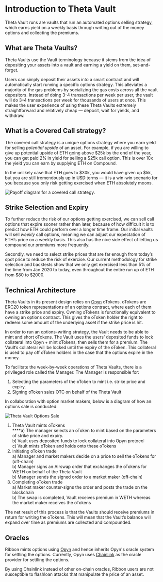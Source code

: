# Introduction to Theta Vault

Theta Vault runs are vaults that run an automated options selling strategy, which earns yield on a weekly basis through writing out of the money options and collecting the premiums.

## What are Theta Vaults?

Theta Vaults use the Vault terminology because it stems from the idea of depositing your assets into a vault and earning a yield on them, set-and-forget.

Users can simply deposit their assets into a smart contract and will automatically start running a specific options strategy. This alleviates a majority of the gas problems by socializing the gas costs across all the vault depositors. Instead of doing 3–4 transactions per week per user, the vault will do 3–4 transactions per week for thousands of users at once. This makes the user experience of using these Theta Vaults extremely straightforward and relatively cheap — deposit, wait for yields, and withdraw.

## What is a Covered Call strategy?

The covered call strategy is a unique options strategy where you earn yield for selling _potential upside_ of an asset. For example, if you are willing to give up potential upside of ETH going above $25k by the end of the year, you can get paid 2% in yield for selling a $25k call option. This is over 10x the yield you can earn by supplying ETH on Compound.

In the unlikely case that ETH goes to $30k, you would have given up $5k, but you are still tremendously up in USD terms — it is a win-win scenario for you because you only risk getting exercised when ETH absolutely moons.

![Payoff diagram for a covered call strategy.](../.gitbook/assets/1\_d4vypmerhnzg15ncsry4la.png)

## Strike Selection and Expiry <a href="#377c" id="377c"></a>

To further reduce the risk of our options getting exercised, we can sell call options that expire sooner rather than later, because of how difficult it is to predict how ETH could perform over a longer time frame. Our initial vaults will sell _weekly_ call options, meaning we can adjust our expectation of ETH’s price on a weekly basis. This also has the nice side effect of letting us compound our premiums more frequently.

Secondly, we need to select strike prices that are far enough from today’s spot price to reduce the risk of exercise. Our current methodology for strike selection and backtests show that we only get exercised less than 5% of the time from Jan 2020 to today, even throughout the entire run up of ETH from $80 to $2000.&#x20;

## Technical Architecture

Theta Vaults in its present design relies on [Opyn](https://opyn.co/) oTokens. oTokens are ERC20 token representations of an options contract, where each of them have a strike price and expiry. Owning oTokens is functionally equivalent to owning an options contract. This gives the oToken holder the right to redeem some amount of the underlying asset if the strike price is hit.

In order to run an options-writing strategy, the Vault needs to be able to mint and short oTokens. The Vault uses the users’ deposited funds to lock collateral into Opyn + mint oTokens, then sells them for a premium. The Vault’s collateral will be locked until the expiry of the oToken. This collateral is used to pay off oToken holders in the case that the options expire in the money.

To facilitate the week-by-week operations of Theta Vaults, there is a privileged role called the Manager. The Manager is responsible for:

1. Selecting the parameters of the oToken to mint i.e. strike price and expiry.
2. Signing oToken sales OTC on behalf of the Theta Vault

In collaboration with option market makers, below is a diagram of how an options sale is conducted:

![Theta Vault Options Sale](../.gitbook/assets/theta-vault-architecture-2-.png)

1. Theta Vault mints oTokens\
   ****a) The manager selects an oToken to mint based on the parameters of strike price and expiry.\
   b) Vault uses deposited funds to lock collateral into Opyn protocol\
   c) Vault mints oToken and holds onto these oTokens
2. Initiating oToken trade\
   a) Manager and market makers decide on a price to sell the oTokens for (off-chain)\
   b) Manager signs an Airswap order that exchanges the oTokens for WETH on behalf of the Theta Vault\
   b) Manager sends the signed order to a market maker (off-chain)
3. Completing oToken trade\
   a) Market maker counter-signs the order and posts the trade on the blockchain\
   b) The swap is completed, Vault receives premium in WETH whereas the market maker receives the oTokens

The net result of this process is that the Vaults should receive premiums in return for writing the oTokens. This will mean that the Vault’s balance will expand over time as premiums are collected and compounded.



## Oracles

Ribbon mints options using [Opyn](https://www.opyn.co/) and hence inherits Opyn's oracle system for settling the options. Currently, Opyn uses [Chainlink](https://opyn.gitbook.io/opyn/#how-does-auto-exercise-work) as the oracle provider for settling the options.&#x20;

By using Chainlink instead of other on-chain oracles, Ribbon users are not susceptible to flashloan attacks that manipulate the price of an asset. &#x20;

